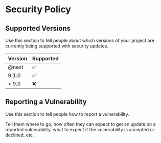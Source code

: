 # Security Policy

## Supported Versions

Use this section to tell people about which versions of your project are
currently being supported with security updates.

| Version | Supported          |
| ------- | ------------------ |
| @next   | :white_check_mark: |
| 9.1.0   | :white_check_mark: |
| < 9.0   | :x:                |

## Reporting a Vulnerability

Use this section to tell people how to report a vulnerability.

Tell them where to go, how often they can expect to get an update on a
reported vulnerability, what to expect if the vulnerability is accepted or
declined, etc.

